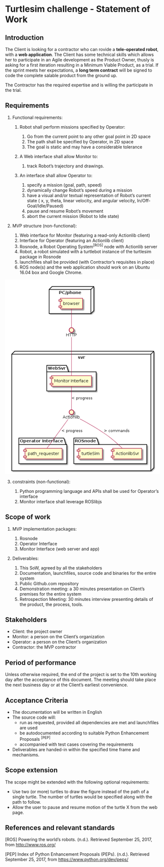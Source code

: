 # Turtlesim challenge - Statement of Work


## Introduction


The Client is looking for a contractor who can rovide a **tele-operated robot**, with a **web application**. The Client has some technical skills which allows her to participate in an Agile development as the Product Owner, thusly is asking for a first iteration resulting in a Minimum Viable Product, as a trial. If the sprint meets her expectations, a **long term contract** will be signed to code the complete
salable product from the ground up.

The Contractor has the required expertise and is willing the participate
in the trial.

## Requirements


1.  Functional requirements:

    1.  Robot shall perform missions specified by Operator:

        1.  Go from the current point to any other goal point in 2D
            space
        2.  The path shall be specified by Operator, in 2D space
        3.  The goal is static and may have a considerable tolerance

    2.  A Web interface shall allow Monitor to:

        1.  track Robot’s trajectory and drawings.

    3.  An interface shall allow Operator to:

        1.  specify a mission (goal, path, speed)
        2.  dynamically change Robot’s speed during a mission
        3.  have a visual and/or textual representation of Robot’s
            current state ( x, y, theta, linear velocity, and angular
            velocity, In/Off-Goal/Idle/Paused)
        4.  pause and resume Robot’s movement
        5.  abort the current mission (Robot to Idle state)

2.  MVP structure (non-functional):

    1.  Web interface for Monitor (featuring a read-only Actionlib
        client)
    2.  Interface for Operator (featuring an Actionlib client)
    3.  Rosnode, a Robot Operating System<sup>[ROS]</sup> node with Actionlib
        server
    4.  Robot, a robot simulated with a turtlebot instance of the
        turtlesim package in Rosnode
    5.  launchfiles shall be provided (with Contractor’s requisites in
        place)
    6.  ROS node(s) and the web application should work on an Ubuntu 16.04 box and Google Chrome.

![arquitectura](arquitectura.png)


3.  constraints (non-functional):

    1.  Python programming language and APIs shall be used for
        Operator’s interface
    2.  Monitor interface shall leverage ROSlibjs

## Scope of work

1.  MVP implementation packages:

    1.  Rosnode
    2.  Operator Interface
    3.  Monitor Interface (web server and app)

2.  Deliverables:

    1.  This SoW, agreed by all the stakeholders
    2.  Documentation, launchfiles, source code and binaries for the
        entire system
    3.  Public Github.com repository
    4.  Demonstration meeting: a 30 minutes presentation on Client’s
        premises for the entire system
    5.  Retrospection Meeting: 30 minutes interview presenting details
        of the product, the process, tools.

## Stakeholders

-   Client: the project owner
-   Monitor: a person on the Client’s organization
-   Operator: a person on the Client’s organization
-   Contractor: the MVP contractor

## Period of performance


Unless otherwise required, the end of the project is set to the 10th
working day after the acceptance of this document. The meeting should
take place the next business day or at the Client’s earliest
convenience.

## Acceptance Criteria


-   The documentation will be written in English
-   The source code will:
    -   run as requested, provided all dependencies are met and
        launchfiles are used
    -   be autodocumented according to suitable Python Enhancement
        Proposals <sup>[PEP]</sup>
    -   accompanied with test cases covering the requirements
-   Deliverables are handed-in within the specified time frame and
    mechanisms.

## Scope extension


The scope might be extended with the following optional requirements:

- Use two (or more) turtles to draw the figure instead of the path of a single turtle. The number of turtles would be specified along with the path to follow.
- Allow the user to pause and resume motion of the turtle X from the web page.

## References and relevant standards


\[ROS\] Powering the world’s robots. (n.d.). Retrieved September 25,
2017, from http://www.ros.org/

\[PEP\] Index of Python Enhancement Proposals (PEPs). (n.d.). Retrieved
September 25, 2017, from https://www.python.org/dev/peps/


